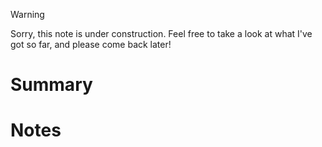 > [!warning]
> Sorry, this note is under construction. Feel free to take a look at what I've got so far, and please come back later!

# Summary

# Notes
